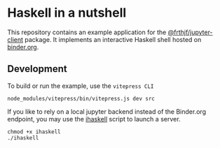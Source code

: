 # Haskell in a nutshell

This repository contains an example application for the [@frthjf/jupyter-client](https://github.com/frthjf/jupyter-client) package. It implements an interactive Haskell shell hosted on [binder.org](https://mybinder.org).

## Development

To build or run the example, use the `vitepress CLI`

```
node_modules/vitepress/bin/vitepress.js dev src
```

If you like to rely on a local jupyter backend instead of the Binder.org endpoint, you may use the [ihaskell](./ihaskell) script to launch a server.

```
chmod +x ihaskell
./ihaskell
```